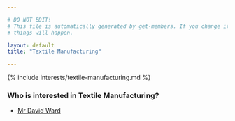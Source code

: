 ```yaml
---

# DO NOT EDIT!
# This file is automatically generated by get-members. If you change it, bad
# things will happen.

layout: default
title: "Textile Manufacturing"

---
```


{% include interests/textile-manufacturing.md %}

### Who is interested in Textile Manufacturing?


* [Mr David Ward](../members/mr-david-ward.html)

